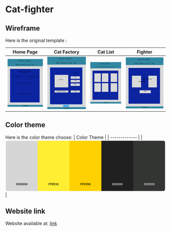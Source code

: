 # Cat-fighter

## Wireframe

Here is the original template :

| Home Page                          | Cat Factory                        | Cat List                           | Fighter                            |
| ---------------------------------- | ---------------------------------- | ---------------------------------- | ---------------------------------- |
| ![Wireframe 1](img/wireframe1.png) | ![Wireframe 2](img/wireframe2.png) | ![Wireframe 3](img/wireframe3.png) | ![Wireframe 4](img/wireframe4.png) |

## Color theme

Here is the color theme choose:
| Color Theme |
| ------------- |
| ![color theme](img/color%20theme.png) |

## Website link

Website available at:
[link](https://cat-fighter.github.io/Cat-fighter/html/index.html)
